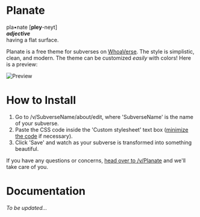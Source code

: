 # Planate

pla•nate [**pley**-neyt]  
***adjective***  
having a flat surface.

Planate is a free theme for subverses on [WhoaVerse](http://whoaverse.com). The style is simplistic, clean, and modern. The theme can be customized *easily* with colors! Here is a preview:

![Preview](http://i.imgur.com/PHPe21Q.png "Preview of theme installed on /v/Nurdoidz")

# How to Install

1. Go to /v/SubverseName/about/edit, where 'SubverseName' is the name of your subverse.
2. Paste the CSS code inside the 'Custom stylesheet' text box ([minimize the code](http://cssminifier.com) if necessary).
3. Click 'Save' and watch as your subverse is transformed into something beautiful.

If you have any questions or concerns, [head over to /v/Planate](http://whoaverse.com/v/Planate) and we'll take care of you.

# Documentation

*To be updated...*